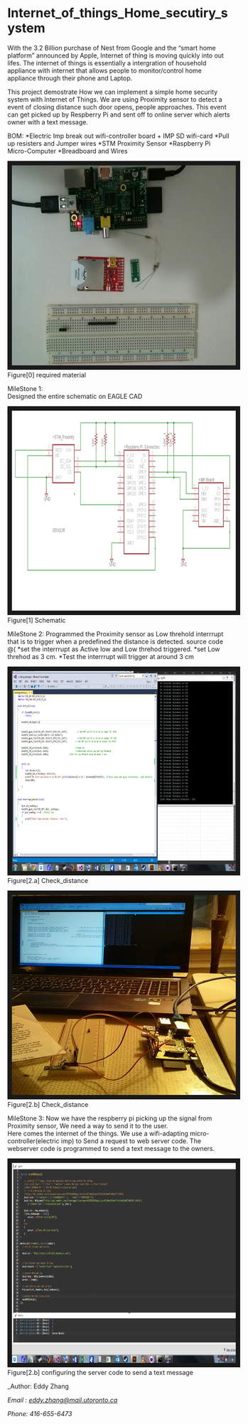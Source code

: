 Internet_of_things_Home_secutiry_system
=======================================

With the 3.2 Billion purchase of Nest from Google and the “smart home platform” announced by Apple,
Internet of thing is moving quickly into out lifes.  The internet of things is essentially a intergration of 
household appliance with internet that allows people to monitor/control home appliance through their 
phone and Laptop.

This project demostrate How we can implement a simple home security system with Internet of Things. 
  We are using Proximity sensor to detect a event of closing distance such door opens, people approaches. This 
event can get picked up by Respberry Pi and sent off to online server which alerts owner with a text message.

BOM:
*Electric Imp break out wifi-controller board + IMP SD wifi-card
*Pull up resisters and Jumper wires
*STM Proximity Sensor
*Raspberry Pi Micro-Computer
*Breadboard and Wires

<img src="https://raw.githubusercontent.com/eddyzhangGit/Internet_of_things_Home_secutiry_system/master/image/BOM.jpg" 
alt="IMAGE ALT TEXT HERE" width="700" height="450" border="10" />
Figure[0] required material

MileStone 1:  
Designed the entire schematic on EAGLE CAD

<img src="https://raw.githubusercontent.com/eddyzhangGit/Internet_of_things_Home_secutiry_system/master/image/Capture_imp.PNG" 
alt="IMAGE ALT TEXT HERE" width="700" height="450" border="10" />
Figure[1] Schematic


MileStone 2: 
Programmed the Proximity sensor as Low threhold interrrupt that is to trigger when a predefined the distance is 
detected.  source code @(
*set the interrrupt as Active low and Low threhod triggered.
*set Low threhod as 3 cm.
*Test the interrrupt will trigger at around 3 cm

<img src="https://raw.githubusercontent.com/eddyzhangGit/Internet_of_things_Home_secutiry_system/master/image/checking_distance.PNG" 
alt="IMAGE ALT TEXT HERE" width="700" height="450" border="10" />
Figure[2.a] Check_distance

<img src="https://raw.githubusercontent.com/eddyzhangGit/Internet_of_things_Home_secutiry_system/master/image/detecting_distance.jpg" 
alt="IMAGE ALT TEXT HERE" width="700" height="450" border="10" />
Figure[2.b] Check_distance


MileStone 3: 
Now we have the respberry pi picking up the signal from 
Proximity sensor, We need a way to send it to the user.  
Here comes the internet of the things.
We use a wifi-adapting micro-controller(electric imp) to 
Send a request to  web server code. The webserver code is 
programmed to send a text message to the owners.

<img src="https://raw.githubusercontent.com/eddyzhangGit/Internet_of_things_Home_secutiry_system/master/image/server_code.PNG" 
alt="IMAGE ALT TEXT HERE" width="700" height="450" border="10" />
Figure[2.b] configuring the server code to send a text message

_Author: Eddy Zhang

_Email : <eddy.zhang@mail.utoronto.ca>_

_Phone: 416-655-6473_
